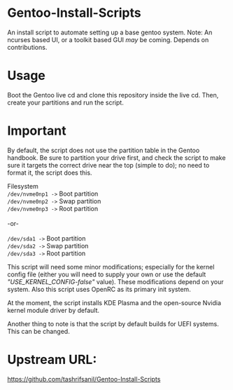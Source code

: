 # Gentoo-Install-Scripts
An install script to automate setting up a base gentoo system. Note: An ncurses based UI, or a toolkit based GUI <em>may</em> be coming. Depends on contributions.

# Usage
Boot the Gentoo live cd and clone this repository inside the live cd. Then, create your partitions and run the script.

# Important 
By default, the script does not use the partition table in the Gentoo handbook.
Be sure to partition your drive first, and check the script to make sure it targets the correct drive near the top (simple to do); no need to format it, the script does this.

Filesystem<br />
`/dev/nvme0np1 ->` Boot partition<br />
`/dev/nvme0np2 ->` Swap partition<br />
`/dev/nvme0np3 ->` Root partition<br /><br />
-or-<br /><br />
`/dev/sda1 ->` Boot partition<br />
`/dev/sda2 ->` Swap partition<br />
`/dev/sda3 ->` Root partition<br />
 
This script will need some minor modifications; especially for the kernel config file (either you will need to supply your own or use the default <em>"USE_KERNEL_CONFIG-false"</em> value). These modifications depend on your system. Also this script uses OpenRC as its primary init system.

At the moment, the script installs KDE Plasma and the open-source Nvidia kernel module driver by default.

Another thing to note is that the script by default builds for UEFI systems. This can be changed.

# Upstream URL:
https://github.com/tashrifsanil/Gentoo-Install-Scripts
